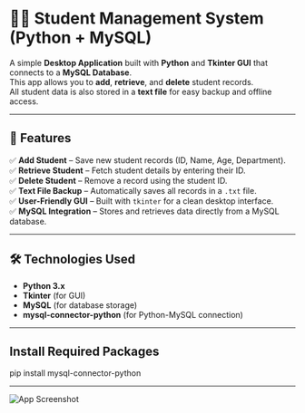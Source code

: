 # 🧑‍💻 Student Management System (Python + MySQL)

A simple **Desktop Application** built with **Python** and **Tkinter GUI** that connects to a **MySQL Database**.  
This app allows you to **add**, **retrieve**, and **delete** student records.  
All student data is also stored in a **text file** for easy backup and offline access.

---

## 🚀 Features

✅ **Add Student** – Save new student records (ID, Name, Age, Department).  
✅ **Retrieve Student** – Fetch student details by entering their ID.  
✅ **Delete Student** – Remove a record using the student ID.  
✅ **Text File Backup** – Automatically saves all records in a `.txt` file.  
✅ **User-Friendly GUI** – Built with `tkinter` for a clean desktop interface.  
✅ **MySQL Integration** – Stores and retrieves data directly from a MySQL database.

---

## 🛠️ Technologies Used

- **Python 3.x**
- **Tkinter** (for GUI)
- **MySQL** (for database storage)
- **mysql-connector-python** (for Python-MySQL connection)

---

## Install Required Packages

pip install mysql-connector-python

---

![App Screenshot](<img width="898" height="518" alt="py with sql" src="https://github.com/user-attachments/assets/53d010c1-2b8d-4b5a-8234-1e09f358c49f" />
)
